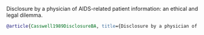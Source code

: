 Disclosure by a physician of AIDS-related patient information: an ethical and legal dilemma.
``` bibtex
@article{Casswell1989DisclosureBA, title={Disclosure by a physician of AIDS-related patient information: an ethical and legal dilemma.}, author={Donald G. Casswell}, journal={The Canadian bar review}, year={1989}, volume={68 2}, pages={ 225-58 }, url={https://api.semanticscholar.org/CorpusID:41217428} }
```
